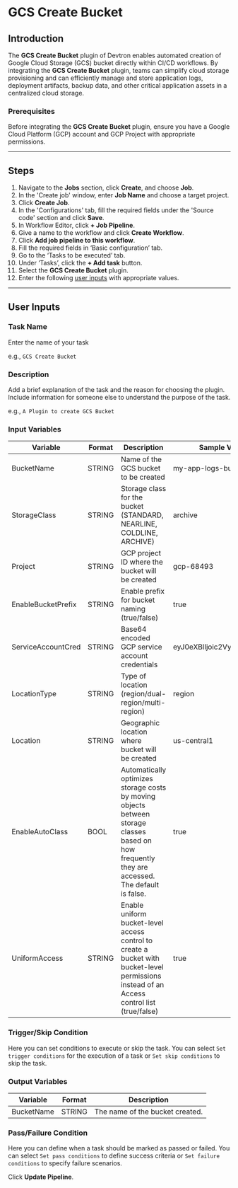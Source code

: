 # GCS Create Bucket

## Introduction

The **GCS Create Bucket** plugin of Devtron enables automated creation of Google Cloud Storage (GCS) bucket directly within CI/CD workflows. By integrating the **GCS Create Bucket** plugin, teams can simplify cloud storage provisioning and can efficiently manage and store application logs, deployment artifacts, backup data, and other critical application assets in a centralized cloud storage.

### Prerequisites

Before integrating the **GCS Create Bucket** plugin, ensure you have a Google Cloud Platform (GCP) account and GCP Project with appropriate permissions.

***

## Steps

1. Navigate to the **Jobs** section, click **Create**, and choose **Job**.
2. In the 'Create job' window, enter **Job Name** and choose a target project.
3. Click **Create Job**.
4. In the 'Configurations' tab, fill the required fields under the 'Source code' section and click **Save**.
5. In Workflow Editor, click **+ Job Pipeline**.
6. Give a name to the workflow and click **Create Workflow**.
7. Click **Add job pipeline to this workflow**.
8. Fill the required fields in ‘Basic configuration’ tab.
9. Go to the ‘Tasks to be executed’ tab.
10. Under ‘Tasks’, click the **+ Add task** button.
11. Select the **GCS Create Bucket** plugin.
12. Enter the following [user inputs](gcs-create-bucket.md#user-inputs) with appropriate values.

***

## User Inputs

### Task Name

Enter the name of your task

e.g., `GCS Create Bucket`

### Description

Add a brief explanation of the task and the reason for choosing the plugin. Include information for someone else to understand the purpose of the task.

e.g., `A Plugin to create GCS Bucket`

### Input Variables

| Variable           | Format | Description                                                                                                                                      | Sample Value               |
| ------------------ | ------ | ------------------------------------------------------------------------------------------------------------------------------------------------ | -------------------------- |
| BucketName         | STRING | Name of the GCS bucket to be created                                                                                                             | my-app-logs-bucket         |
| StorageClass       | STRING | Storage class for the bucket (STANDARD, NEARLINE, COLDLINE, ARCHIVE)                                                                             | archive                    |
| Project            | STRING | GCP project ID where the bucket will be created                                                                                                  | gcp-68493                  |
| EnableBucketPrefix | STRING | Enable prefix for bucket naming (true/false)                                                                                                     | true                       |
| ServiceAccountCred | STRING | Base64 encoded GCP service account credentials                                                                                                   | eyJ0eXBlIjoic2VydmljZV9hY2 |
| LocationType       | STRING | Type of location (region/dual-region/multi-region)                                                                                               | region                     |
| Location           | STRING | Geographic location where bucket will be created                                                                                                 | us-central1                |
| EnableAutoClass    | BOOL   | Automatically optimizes storage costs by moving objects between storage classes based on how frequently they are accessed. The default is false. | true                       |
| UniformAccess      | STRING | Enable uniform bucket-level access control to create a bucket with bucket-level permissions instead of an Access control list (true/false)       | true                       |

### Trigger/Skip Condition

Here you can set conditions to execute or skip the task. You can select `Set trigger conditions` for the execution of a task or `Set skip conditions` to skip the task.

### Output Variables

| Variable   | Format | Description                     |
| ---------- | ------ | ------------------------------- |
| BucketName | STRING | The name of the bucket created. |

### Pass/Failure Condition

Here you can define when a task should be marked as passed or failed. You can select `Set pass conditions` to define success criteria or `Set failure conditions` to specify failure scenarios.

Click **Update Pipeline**.
